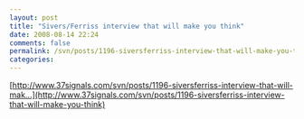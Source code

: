 ```yaml
---
layout: post
title: "Sivers/Ferriss interview that will make you think"
date: 2008-08-14 22:24
comments: false
permalink: /svn/posts/1196-siversferriss-interview-that-will-make-you-think
categories:
---
```


 [http://www.37signals.com/svn/posts/1196-siversferriss-interview-that-will-mak...](http://www.37signals.com/svn/posts/1196-siversferriss-interview-that-will-make-you-think) 